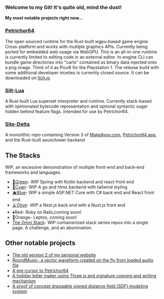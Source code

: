 ### Welcome to my Git! It's quite old, mind the dust!

**My most notable projects right now...**

### [Petrichor64](https://github.com/Auxnon/Petrichor64)
The open sourced runtime for the Rust-built wgpu-based game engine. Cross-platform and works with multiple graphics APIs. Currently being ported for embedded web usage via WebGPU. This is an all-in-one runtime is currently limited to editing code in an external editor. In-engine CLI can bundle game directories into "carts" contained as binary data injected onto a png image. Think of it as Pico8 for the Playstation 1. The release build with some additional developer niceties is currently closed source. It can be downloaded on [Itch.io](https://makeavoy.itch.io/petrichor64)

### [Silt-Lua](https://github.com/Auxnon/silt-lua)
A Rust-built Lua superset interpreter and runtime. Currently stack-based with opinionated bytecode representation and optional syntactic sugar hidden behind feature flags. Intended for use by Petrichor64.

### [Site-Delta](https://github.com/Auxnon/site-delta)
A monolithic repo containing Version 3 of [MakeAvoy.com](https://makeavoy.com/), [Petrichor64.app](https://petrichor64.app/), and the Rust-built axum/tower backend

## The Stacks
WIP, an excessive demonstration of multiple front-end and back-end frameworks and languages.
- [🥝Green](https://github.com/Auxnon/stack-green)- WIP Spring with Kotlin backend and react front end
- [🐬Cyan](https://github.com/Auxnon/stack-cyan)- WIP A go and htmx backend with tailwind styling
- [🫐Blue](https://github.com/Auxnon/stack-blue)- WIP a simple ASP.NET Core with C# back end and React front end
- [🫒Olive](https://github.com/Auxnon/stack-olive)- WIP a Nest.js back end with a Nuxt.js front end
- ♦️Red- Ruby on Rails,coming soon!
- 🦀Orange- Leptos, coming soon!
- [The Omni Stack](https://github.com/Auxnon/omni-stack)- WIP containerized stack series repos into a single page. A challenge, and an abomination.


## Other notable projects
- [The old version 2 of my personal website](https://github.com/Auxnon/NewWave)
- [RoundMusic- a vector waveform created on the fly from loaded audio file](https://github.com/Auxnon/round-music)
- [A pre-cursor to Petrichor64](https://github.com/Auxnon/macro-test)
- [A holiday letter maker using Three.js and signature copying and writing mechanism](https://github.com/Auxnon/seasons-greetings)
- [A proof of concept draggable signed distance field (SDF) modeling system](https://github.com/Auxnon/clumpy-tool/)
